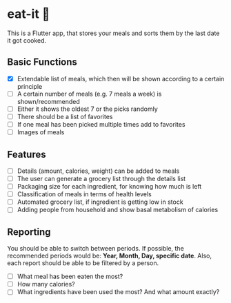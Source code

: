 # eat-it 🍲

This is a Flutter app, that stores your meals and sorts them by the last date it got cooked.

## Basic Functions

- [x] Extendable list of meals, which then will be shown according to a certain principle
- [ ] A certain number of meals (e.g. 7 meals a week) is shown/recommended
- [ ] Either it shows the oldest 7 or the picks randomly
- [ ] There should be a list of favorites
- [ ] If one meal has been picked multiple times add to favorites
- [ ] Images of meals

## Features

- [ ] Details (amount, calories, weight) can be added to meals
- [ ] The user can generate a grocery list through the details list
- [ ] Packaging size for each ingredient, for knowing how much is left
- [ ] Classification of meals in terms of health levels
- [ ] Automated grocery list, if ingredient is getting low in stock
- [ ] Adding people from household and show basal metabolism of calories

## Reporting

You should be able to switch between periods. If possible, the recommended periods would be: **Year, Month, Day, specific date**. Also, each report should be able to be filtered by a person.

- [ ] What meal has been eaten the most?
- [ ] How many calories?
- [ ] What ingredients have been used the most? And what amount exactly?
